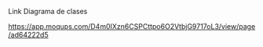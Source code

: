 Link Diagrama de clases

https://app.moqups.com/D4m0IXzn6CSPCttpo6O2VtbjG9717oL3/view/page/ad64222d5
